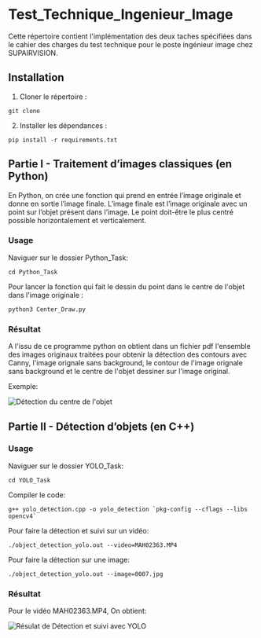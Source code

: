# Test_Technique_Ingenieur_Image

Cette répertoire contient l'implémentation des deux taches spécifiées dans le cahier des charges du test technique pour le poste ingénieur image chez SUPAIRVISION.

## Installation 
1) Cloner le répertoire :

```git clone``` 

2) Installer les dépendances : 

```pip install -r requirements.txt```

## Partie I - Traitement d’images classiques (en Python)

En Python, on crée une fonction qui prend en entrée l’image originale et donne en sortie l’image finale. L’image finale est l’image originale avec un point sur l’objet présent dans l’image. Le point doit-être le plus centré possible horizontalement et verticalement.

### Usage

Naviguer sur le dossier Python_Task: 

``` cd Python_Task ```

Pour lancer la fonction qui fait le dessin du point dans le centre de l'objet dans l'image originale : 

```python3 Center_Draw.py```

### Résultat 

A l'issu de ce programme python on obtient dans un fichier pdf l'ensemble des images originaux traitées pour obtenir la détection des contours avec Canny, l'image orignale sans background, le contour de l'image orignale sans background et le centre de l'objet dessiner sur l'image original.

Exemple: 

![Détection du centre de l'objet](Python_Task/images_pré-traitées/processed_image_1.png)

## Partie II - Détection d’objets (en C++)

### Usage 

Naviguer sur le dossier YOLO_Task: 

``` cd YOLO_Task ```

Compiler le code: 

```g++ yolo_detection.cpp -o yolo_detection `pkg-config --cflags --libs opencv4` ```

Pour faire la détection et suivi sur un vidéo: 

```./object_detection_yolo.out --video=MAH02363.MP4```

Pour faire la détection sur une image: 

```./object_detection_yolo.out --image=0007.jpg```

### Résultat 

Pour le vidéo MAH02363.MP4, On obtient: 

![Résulat de Détection et suivi avec YOLO](YOLO_Task/MAH02363_yolo_out_cpp.gif)


